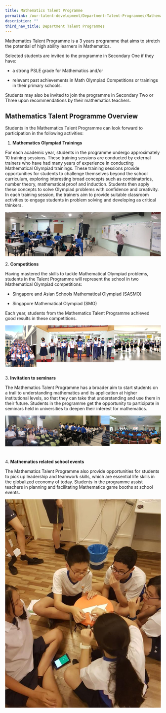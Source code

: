 ```yaml
---
title: Mathematics Talent Programme
permalink: /our-talent-development/Department-Talent-Programmes/Mathematics-Talent-Programme
description: ""
third_nav_title: Department Talent Programmes
---
```

Mathematics Talent Programme is a 3 years programme that aims to stretch the potential of high ability learners in Mathematics.

Selected students are invited to the programme in Secondary One if they have:

*   a strong PSLE grade for Mathematics and/or
    
*   relevant past achievements in Math Olympiad Competitions or trainings in their primary schools.
    

Students may also be invited to join the programme in Secondary Two or Three upon recommendations by their mathematics teachers. 

Mathematics Talent Programme Overview
-------------------------------------

Students in the Mathematics Talent Programme can look forward to participation in the following activities: 

1.  **Mathematics Olympiad Trainings**
    

For each academic year, students in the programme undergo approximately 10 training sessions. These training sessions are conducted by external trainers who have had many years of experience in conducting Mathematical Olympiad trainings. These training sessions provide opportunities for students to challenge themselves beyond the school curriculum, exploring interesting broad concepts such as combinatorics, number theory, mathematical proof and induction. Students then apply these concepts to solve Olympiad problems with confidence and creativity. In each training session, the trainers aim to provide suitable classroom activities to engage students in problem solving and developing as critical thinkers.

<img src="/images/mtp.jpeg" 
     style="width:50%;float:left">
<img src="/images/mtp2.jpeg" 
     style="width:50%">
		 
		 
2\.  **Competitions**
    

Having mastered the skills to tackle Mathematical Olympiad problems, students in the Talent Programme will represent the school in two Mathematical Olympiad competitions:

*   Singapore and Asian Schools Mathematical Olympiad (SASMO)
    
*   Singapore Mathematical Olympiad (SMO) 

Each year, students from the Mathematics Talent Programme achieved good results in these competitions.


<img src="/images/mtp3.png" 
     style="width:20%;float:left">
<img src="/images/mtp4.png" 
     style="width:50%;float:left">
<img src="/images/mtp5.png" 
     style="width:30%">

<br>
		 
3\.  **Invitation to seminars** 
    

The Mathematics Talent Programme has a broader aim to start students on a trail to understanding mathematics and its application at higher institutional levels, so that they can take that understanding and use them in their future. Students in the programme get the opportunity to participate in seminars held in universities to deepen their interest for mathematics.

<img src="/images/mtp6.jpeg" 
     style="width:35%;float:left">
<img src="/images/mtp7.jpeg" 
     style="width:32%;float:left">
<img src="/images/mtp8.jpeg" 
     style="width:33%">

<br>

4\.  **Mathematics related school events** 
    

The Mathematics Talent Programme also provide opportunities for students to pick up leadership and teamwork skills, which are essential life skills in the globalized economy of today. Students in the programme assist teachers in planning and facilitating Mathematics game booths at school events.

![](/images/mtp9.jpeg)